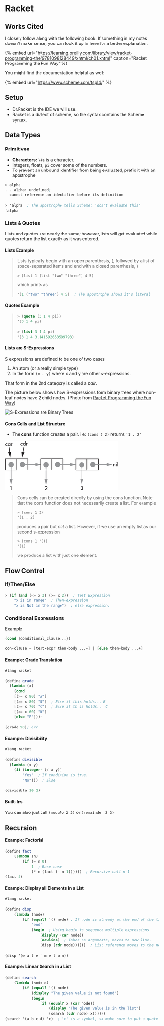 # Racket

## Works Cited

I closely follow along with the following book. If something in my notes doesn't make sense, you can look it up in here for a better explanation. 

{% embed url="https://learning.oreilly.com/library/view/racket-programming-the/9781098128449/xhtml/ch01.xhtml" caption="Racket Programming the Fun Way" %}

You might find the documentation helpful as well:

{% embed url="https://www.scheme.com/tspl4/" %}

## Setup

* Dr.Racket is the IDE we will use.
* Racket is a dialect of scheme, so the syntax contains the Scheme syntax.

## Data Types

### Primitives

* **Characters:** `\#a` is a character.
* Integers, floats, `pi` cover some of the numbers.
* To prevent an unbound identifier from being evaluated, prefix it with an apostrophe

```scheme
> alpha
. . alpha: undefined;
  cannot reference an identifier before its definition
  
> 'alpha  ; The apostrophe tells Scheme: 'don't evaluate this'
'alpha
```

### Lists & Quotes

Lists and quotes are nearly the same; however, lists will get evaluated while quotes return the list exactly as it was entered.

#### Lists Example

> Lists typically begin with an open parenthesis, \(, followed by a list of space-separated items and end with a closed parenthesis, \)
>
> ```text
> > (list 1 (list "two" "three") 4 5)
> ```
>
> which prints as
>
> ```scheme
> '(1 ("two" "three") 4 5)  ; The apostrophe shows it's literal
> ```

#### Quotes Example

> ```scheme
> > (quote (3 1 4 pi))
> '(3 1 4 pi)
>
> > (list 3 1 4 pi)
> '(3 1 4 3.141592653589793)
> ```

#### Lists are S-Expressions

S expressions are defined to be one of two cases

1. An atom \(or a really simple type\)
2. In the form `(x . y)` where x and y are other s-expressions.

That form in the 2nd category is called a _pair_. 

The picture below shows how S-expressions form binary trees where non-leaf nodes have 2 child nodes. \(Photo from [Racket Programming the Fun Way](https://nostarch.com/racket-programming-fun-way)\)



![S-Expressions are Binary Trees](https://learning.oreilly.com/library/view/racket-programming-the/9781098128449/images/01fig01.jpg)

#### Cons Cells and List Structure

* The **cons** function creates a pair. i.e: `(cons 1 2)` returns `'1 . 2'`

![Each group makes up \`cons\` pair.](../../.gitbook/assets/image%20%28443%29.png)

> Cons cells can be created directly by using the cons function. Note that the cons function does not necessarily create a list. For example
>
> ```text
> > (cons 1 2)
> '(1 . 2)
> ```
>
> produces a pair but _not_ a list. However, if we use an empty list as our second s-expression
>
> ```text
> > (cons 1 '())
> '(1)
> ```
>
> we produce a list with just one element.





## Flow Control

### If/Then/Else

```scheme
> (if (and (<= x 3) (>= x 2))  ; Test Expression
    "x is in range"  ; Then-expression 
    "x is Not in the range")  ; else expression.
```

### Conditional Expressions

Example

```scheme
(cond {conditional_clause...})

con-clause = [test-expr then-body ...+] | [else then-body ...+]
```

#### Example: Grade Translation

```scheme
#lang racket

(define grade
  (lambda (x)
    (cond
    [(>= x 90) "A"]
    [(>= x 80) "B"]  ; Else if this holds... B
    [(>= x 70) "C"]  ; Else if th is holds... C
    [(>= x 60) "D"]
    [else "F"])))

(grade 90); err
```

#### Example: Divisibility

```scheme
#lang racket

(define divisible
  (lambda (x y)
    (if (integer? (/ x y))
        "Yes"  ; If condition is true.
        "No")))  ; Else

(divisible 10 2)
```

#### Built-Ins

You can also just call `(modulo 2 3)` or `(remainder 2 3)`

## Recursion

#### Example: Factorial

```scheme
(define fact
    (lambda (n)
        (if (= n 0)
            1  ; Base case 
            (* n (fact (- n 1))))))  ; Recursive call n-1
(fact 5)
```

#### Example: Display all Elements in a List

```scheme
#lang racket

(define disp
    (lambda (node)
        (if (equal? '() node) ; If node is already at the end of the list. 
            "end" 
            (begin  ; Using begin to sequence multiple expressions
                (display (car node))
                (newline)  ; Takes no arguments, moves to new line.
                (disp (cdr node))))))  ; List reference moves to the next one.
            
(disp '(w a t e r m e l o n))
```

#### Example: Linear Search in a List

```scheme
(define search
    (lambda (node x)
        (if (equal? '() node)
            (display "The given value is not found")
            (begin
                (if (equal? x (car node))
                    (display "The given value is in the list")
                    (search (cdr node) x))))))
(search '(a b c d) 'c)  ; 'c' is a symbol, so make sure to put a quote before it.
```



